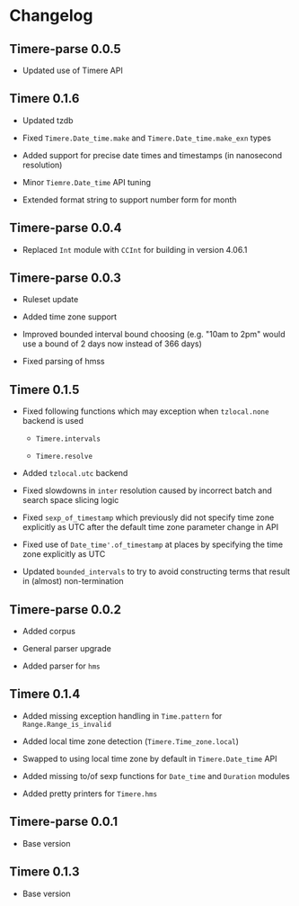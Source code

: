 # Changelog

## Timere-parse 0.0.5

- Updated use of Timere API

## Timere 0.1.6

- Updated tzdb

- Fixed `Timere.Date_time.make` and `Timere.Date_time.make_exn` types

- Added support for precise date times and timestamps (in nanosecond resolution)

- Minor `Tiemre.Date_time` API tuning

- Extended format string to support number form for month

## Timere-parse 0.0.4

- Replaced `Int` module with `CCInt` for building in version 4.06.1

## Timere-parse 0.0.3

- Ruleset update

- Added time zone support

- Improved bounded interval bound choosing (e.g. "10am to 2pm" would use a bound of 2 days now instead of 366 days)

- Fixed parsing of hmss

## Timere 0.1.5

- Fixed following functions which may exception when `tzlocal.none` backend is used
 
  - `Timere.intervals`

  - `Timere.resolve`

- Added `tzlocal.utc` backend

- Fixed slowdowns in `inter` resolution caused by incorrect batch and search space slicing logic

- Fixed `sexp_of_timestamp` which previously did not specify time zone explicitly as UTC after the default time zone parameter change in API

- Fixed use of `Date_time'.of_timestamp` at places by specifying the time zone explicitly as UTC

- Updated `bounded_intervals` to try to avoid constructing terms that result in (almost) non-termination

## Timere-parse 0.0.2

- Added corpus

- General parser upgrade

- Added parser for `hms`

## Timere 0.1.4

- Added missing exception handling in `Time.pattern` for `Range.Range_is_invalid`

- Added local time zone detection (`Timere.Time_zone.local`)

- Swapped to using local time zone by default in `Timere.Date_time` API

- Added missing to/of sexp functions for `Date_time` and `Duration` modules

- Added pretty printers for `Timere.hms`

## Timere-parse 0.0.1

- Base version

## Timere 0.1.3

- Base version
